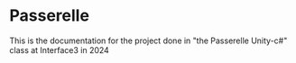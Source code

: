 # Passerelle

This is the documentation for the project done in "the Passerelle Unity-c#" class at Interface3 in 2024